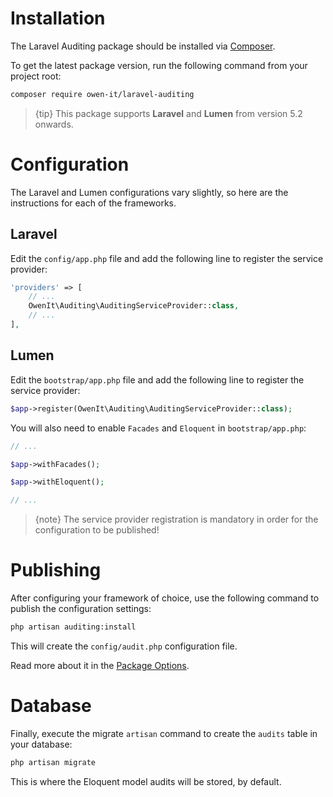 # Installation

The Laravel Auditing package should be installed via [Composer](http://getcomposer.org/doc/00-intro.md).

To get the latest package version, run the following command from your project root:

```sh
composer require owen-it/laravel-auditing
```

> {tip} This package supports **Laravel** and **Lumen** from version 5.2 onwards.

# Configuration

The Laravel and Lumen configurations vary slightly, so here are the instructions for each of the frameworks.

## Laravel
Edit the `config/app.php` file and add the following line to register the service provider:

```php
'providers' => [
    // ...
    OwenIt\Auditing\AuditingServiceProvider::class,
    // ...
],
```

## Lumen
Edit the `bootstrap/app.php` file and add the following line to register the service provider:

```php
$app->register(OwenIt\Auditing\AuditingServiceProvider::class);
```

You will also need to enable `Facades` and `Eloquent` in `bootstrap/app.php`:

```php
// ...

$app->withFacades();

$app->withEloquent();

// ...
```

> {note} The service provider registration is mandatory in order for the configuration to be published!

# Publishing
After configuring your framework of choice, use the following command to publish the configuration settings:

```sh
php artisan auditing:install
```

This will create the `config/audit.php` configuration file.

Read more about it in the [Package Options](general-settings.md).

# Database
Finally, execute the migrate `artisan` command to create the `audits` table in your database:

```sh
php artisan migrate
```

This is where the Eloquent model audits will be stored, by default.
